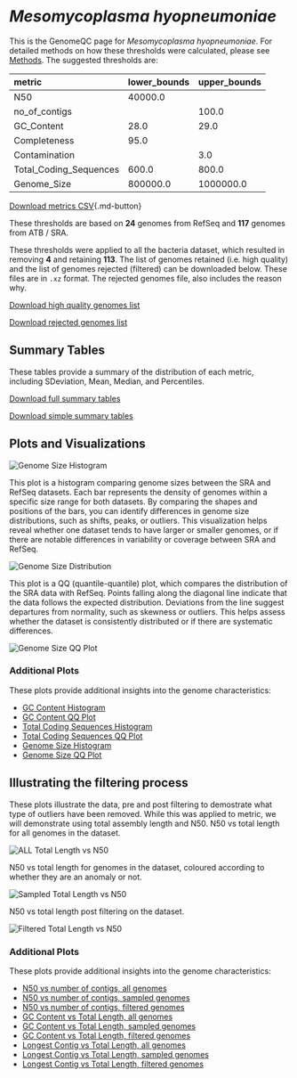 # *Mesomycoplasma hyopneumoniae*

This is the GenomeQC page for *Mesomycoplasma hyopneumoniae*. For detailed methods on how these thresholds were calculated, please see [Methods](../../methods.md).
The suggested thresholds are: 

| metric                 | lower_bounds   | upper_bounds   |
|:-----------------------|:---------------|:---------------|
| N50                    | 40000.0        |                |
| no_of_contigs          |                | 100.0          |
| GC_Content             | 28.0           | 29.0           |
| Completeness           | 95.0           |                |
| Contamination          |                | 3.0            |
| Total_Coding_Sequences | 600.0          | 800.0          |
| Genome_Size            | 800000.0       | 1000000.0      |

[Download metrics CSV](Mesomycoplasma_hyopneumoniae_metrics.csv){.md-button}


These thresholds are based on **24** genomes from RefSeq and **117** genomes from ATB / SRA.

These thresholds were applied to all the bacteria dataset, which resulted in removing **4** and retaining **113**.
The list of genomes retained (i.e. high quality) and the list of genomes rejected (filtered) can be downloaded below. These files are in `.xz` format. The rejected genomes file, also includes the reason why.

[Download high quality genomes list](Mesomycoplasma_hyopneumoniae_high_quality_genomes.csv.xz)


[Download rejected genomes list](Mesomycoplasma_hyopneumoniae_filtered_out_genomes.csv.xz)



## Summary Tables
These tables provide a summary of the distribution of each metric, including SDeviation, Mean, Median, and Percentiles.

[Download full summary tables](summary.csv)

[Download simple summary tables](selected_summary.csv)

## Plots and Visualizations

![Genome Size Histogram](Genome_Size_refseq_histogram_kde.png)

This plot is a histogram comparing genome sizes between the SRA and RefSeq datasets. Each bar represents the density of genomes within a specific size range for both datasets. By comparing the shapes and positions of the bars, you can identify differences in genome size distributions, such as shifts, peaks, or outliers. This visualization helps reveal whether one dataset tends to have larger or smaller genomes, or if there are notable differences in variability or coverage between SRA and RefSeq.

![Genome Size Distribution](Genome_Size_refseq_histogram_kde.png)

This plot is a QQ (quantile-quantile) plot, which compares the distribution of the SRA data with RefSeq. Points falling along the diagonal line indicate that the data follows the expected distribution. Deviations from the line suggest departures from normality, such as skewness or outliers. This helps assess whether the dataset is consistently distributed or if there are systematic differences.

![Genome Size QQ Plot](Genome_Size_refseq_qqplot.png)

### Additional Plots

These plots provide additional insights into the genome characteristics:

- [GC Content Histogram](GC_Content_refseq_histogram_kde.png)
- [GC Content QQ Plot](GC_Content_refseq_qqplot.png)
- [Total Coding Sequences Histogram](Total_Coding_Sequences_refseq_histogram_kde.png)
- [Total Coding Sequences QQ Plot](Total_Coding_Sequences_refseq_qqplot.png)
- [Genome Size Histogram](Genome_Size_refseq_histogram_kde.png)
- [Genome Size QQ Plot](Genome_Size_refseq_qqplot.png)
## Illustrating the filtering process
These plots illustrate the data, pre and post filtering to demostrate what type of outliers have been removed. While this was applied to metric, we will demonstrate using total assembly length and N50.
N50 vs total length for all genomes in the dataset.

![ALL Total Length vs N50](Mesomycoplasma_hyopneumoniae_all_total_length_N50.png)

N50 vs total length for genomes in the dataset, coloured according to whether they are an anomaly or not.

![Sampled Total Length vs N50](Mesomycoplasma_hyopneumoniae_sample_total_length_N50.png)

N50 vs total length post filtering on the dataset.

![Filtered Total Length vs N50](Mesomycoplasma_hyopneumoniae_filt_total_length_N50.png)

### Additional Plots

These plots provide additional insights into the genome characteristics:

- [N50 vs number of contigs, all genomes](Mesomycoplasma_hyopneumoniae_all_N50_number.png)
- [N50 vs number of contigs, sampled genomes](Mesomycoplasma_hyopneumoniae_sample_N50_number.png)
- [N50 vs number of contigs, filtered genomes](Mesomycoplasma_hyopneumoniae_filt_N50_number.png)
- [GC Content vs Total Length, all genomes](Mesomycoplasma_hyopneumoniae_all_total_length_GC_Content.png)
- [GC Content vs Total Length, sampled genomes](Mesomycoplasma_hyopneumoniae_sample_total_length_GC_Content.png)
- [GC Content vs Total Length, filtered genomes](Mesomycoplasma_hyopneumoniae_filt_total_length_GC_Content.png)
- [Longest Contig vs Total Length, all genomes](Mesomycoplasma_hyopneumoniae_all_total_length_longest.png)
- [Longest Contig vs Total Length, sampled genomes](Mesomycoplasma_hyopneumoniae_sample_total_length_longest.png)
- [Longest Contig vs Total Length, filtered genomes](Mesomycoplasma_hyopneumoniae_filt_total_length_longest.png)
